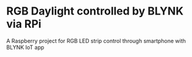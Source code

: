 # RGB Daylight controlled by BLYNK via RPi

A Raspberry project for RGB LED strip control through smartphone with BLYNK IoT app
